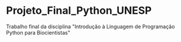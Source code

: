 # Projeto_Final_Python_UNESP
Trabalho final da disciplina "Introdução à Linguagem de Programação Python para Biocientistas"
